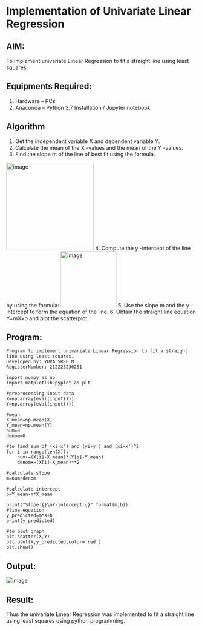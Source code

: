 # Implementation of Univariate Linear Regression
## AIM:
To implement univariate Linear Regression to fit a straight line using least squares.

## Equipments Required:
1. Hardware – PCs
2. Anaconda – Python 3.7 Installation / Jupyter notebook

## Algorithm
1. Get the independent variable X and dependent variable Y.
2. Calculate the mean of the X -values and the mean of the Y -values.
3. Find the slope m of the line of best fit using the formula. 
<img width="231" alt="image" src="https://user-images.githubusercontent.com/93026020/192078527-b3b5ee3e-992f-46c4-865b-3b7ce4ac54ad.png">
4. Compute the y -intercept of the line by using the formula:
<img width="148" alt="image" src="https://user-images.githubusercontent.com/93026020/192078545-79d70b90-7e9d-4b85-9f8b-9d7548a4c5a4.png">
5. Use the slope m and the y -intercept to form the equation of the line.
6. Obtain the straight line equation Y=mX+b and plot the scatterplot.

## Program:
```
Program to implement univariate Linear Regression to fit a straight line using least squares.
Developed by: YUVA SREE M
RegisterNumber: 212223230251

import numpy as np
import matplotlib.pyplot as plt

#preprocessing input data
X=np.array(eval(input()))
Y=np.array(eval(input()))

#mean
X_mean=np.mean(X)
Y_mean=np.mean(Y)
num=0
denom=0

#to find sum of (xi-x') and (yi-y') and (xi-x')^2
for i in range(len(X)):
    num+=(X[i]-X_mean)*(Y[i]-Y_mean)
    denom+=(X[i]-X_mean)**2
    
#calculate slope
m=num/denom

#calculate intercept
b=Y_mean-m*X_mean

print("Slope:{}\nY-intercept:{}".format(m,b))
#line equation
y_predicted=m*X+b
print(y_predicted)

#to plot graph
plt.scatter(X,Y)
plt.plot(X,y_predicted,color='red')
plt.show()

```

## Output:
![image](https://github.com/user-attachments/assets/f52eb6b7-fdda-417a-a5ac-64374af07d0d)



## Result:
Thus the univariate Linear Regression was implemented to fit a straight line using least squares using python programming.
